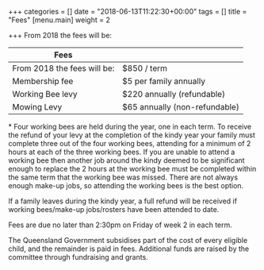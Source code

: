 +++
categories = []
date = "2018-06-13T11:22:30+00:00"
tags = []
title = "Fees"
[menu.main]
weight = 2

+++
From 2018 the fees will be:

| Fees |  |
|-----------------------------|-------------------------------|
| From 2018 the fees will be: | $850 / term |
| Membership fee | $5 per family annually |
| Working Bee levy | $220 annually (refundable) |
| Mowing Levy | $65 annually (non-refundable) |

\* Four working bees are held during the year, one in each term.  To receive the refund of your levy at the completion of the kindy year your family must complete three out of the four working bees, attending for a minimum of 2 hours at each of the three working bees.  If you are unable to attend a working bee then another job around the kindy deemed to be significant enough to replace the 2 hours at the working bee must be completed within the same term that the working bee was missed.  There are not always enough make-up jobs, so attending the working bees is the best option.

If a family leaves during the kindy year, a full refund will be received if working bees/make-up jobs/rosters have been attended to date.

Fees are due no later than 2:30pm on Friday of week 2 in each term.

The Queensland Government subsidises part of the cost of every eligible child, and the remainder is paid in fees.  Additional funds are raised by the committee through fundraising and grants.